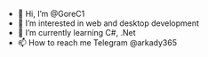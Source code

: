 - 👋 Hi, I’m @GoreC1
- 👀 I’m interested in web and desktop development
- 🌱 I’m currently learning C#, .Net
- 📫 How to reach me Telegram @arkady365

